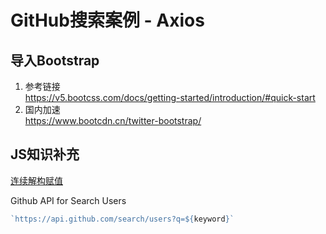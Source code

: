 # GitHub搜索案例 - Axios

## 导入Bootstrap

1. 参考链接  
https://v5.bootcss.com/docs/getting-started/introduction/#quick-start
2. 国内加速  
https://www.bootcdn.cn/twitter-bootstrap/

## JS知识补充

[连续解构赋值](./连续解构赋值.html)

Github API for Search Users

```js
`https://api.github.com/search/users?q=${keyword}`
```
